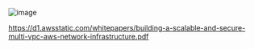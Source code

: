 ![image](https://user-images.githubusercontent.com/22568316/92312918-90652480-ef93-11ea-98e3-4da51f7bd6b3.png)


https://d1.awsstatic.com/whitepapers/building-a-scalable-and-secure-multi-vpc-aws-network-infrastructure.pdf
